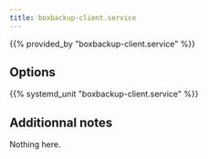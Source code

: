 ```yaml
---
title: boxbackup-client.service
---
```


{{% provided_by "boxbackup-client.service" %}}

## Options

{{% systemd_unit "boxbackup-client.service" %}}

## Additionnal notes

Nothing here.